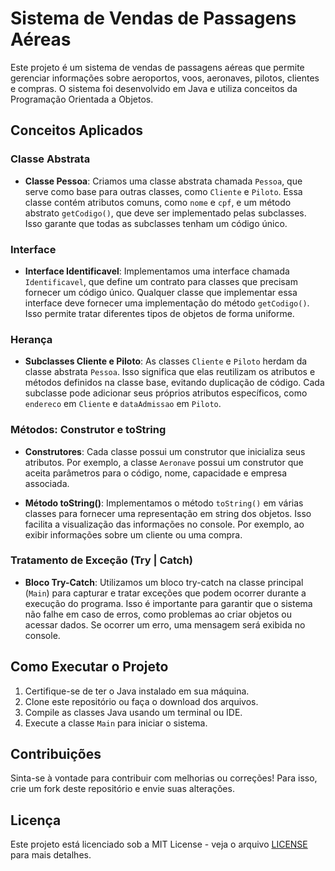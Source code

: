 # Sistema de Vendas de Passagens Aéreas

Este projeto é um sistema de vendas de passagens aéreas que permite gerenciar informações sobre aeroportos, voos, aeronaves, 
pilotos, clientes e compras. O sistema foi desenvolvido em Java e utiliza conceitos da Programação Orientada a Objetos.

## Conceitos Aplicados

### Classe Abstrata

- **Classe Pessoa**: Criamos uma classe abstrata chamada `Pessoa`, que serve como base para outras classes, como `Cliente` e `Piloto`. Essa classe contém atributos comuns, como `nome` e `cpf`, e um método abstrato `getCodigo()`, que deve ser implementado pelas subclasses. Isso garante que todas as subclasses tenham um código único.

### Interface

- **Interface Identificavel**: Implementamos uma interface chamada `Identificavel`, que define um contrato para classes que precisam fornecer um código único. Qualquer classe que implementar essa interface deve fornecer uma implementação do método `getCodigo()`. Isso permite tratar diferentes tipos de objetos de forma uniforme.

### Herança

- **Subclasses Cliente e Piloto**: As classes `Cliente` e `Piloto` herdam da classe abstrata `Pessoa`. Isso significa que elas reutilizam os atributos e métodos definidos na classe base, evitando duplicação de código. Cada subclasse pode adicionar seus próprios atributos específicos, como `endereco` em `Cliente` e `dataAdmissao` em `Piloto`.

### Métodos: Construtor e toString

- **Construtores**: Cada classe possui um construtor que inicializa seus atributos. Por exemplo, a classe `Aeronave` possui um construtor que aceita parâmetros para o código, nome, capacidade e empresa associada.
  
- **Método toString()**: Implementamos o método `toString()` em várias classes para fornecer uma representação em string dos objetos. Isso facilita a visualização das informações no console. Por exemplo, ao exibir informações sobre um cliente ou uma compra.

### Tratamento de Exceção (Try | Catch)

- **Bloco Try-Catch**: Utilizamos um bloco try-catch na classe principal (`Main`) para capturar e tratar exceções que podem ocorrer durante a execução do programa. Isso é importante para garantir que o sistema não falhe em caso de erros, como problemas ao criar objetos ou acessar dados. Se ocorrer um erro, uma mensagem será exibida no console.

## Como Executar o Projeto

1. Certifique-se de ter o Java instalado em sua máquina.
2. Clone este repositório ou faça o download dos arquivos.
3. Compile as classes Java usando um terminal ou IDE.
4. Execute a classe `Main` para iniciar o sistema.

## Contribuições

Sinta-se à vontade para contribuir com melhorias ou correções! Para isso, crie um fork deste repositório e envie suas alterações.

## Licença

Este projeto está licenciado sob a MIT License - veja o arquivo [LICENSE](LICENSE) para mais detalhes.

